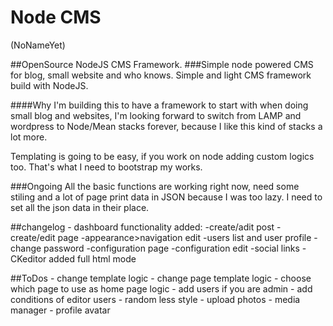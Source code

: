 # Node CMS
(NoNameYet)

##OpenSource NodeJS CMS Framework.
###Simple node powered CMS for blog, small website and who knows.
Simple and light CMS framework build with NodeJS.

####Why
I'm building this to have a framework to start with when doing small blog and websites, I'm looking forward to switch from LAMP and wordpress to Node/Mean stacks forever, because I like this kind of stacks a lot more.

Templating is going to be easy, if you work on node adding custom logics too.
That's what I need to bootstrap my works.

###Ongoing
All the basic functions are working right now, need some stiling and a lot of page print data in JSON because I was too lazy.
I need to set all the json data in their place.


##changelog
	- dashboard functionality added:
		-create/adit post
		-create/edit page
		-appearance>navigation edit
		-users list and user profile
			-change password
		-configuration page
			-configuration edit
			-social links
	- CKeditor added full html mode

##ToDos
	- change template logic
	- change page template logic
	- choose which page to use as home page logic
	- add users if you are admin
	- add conditions of editor users
	- random less style
	- upload photos
		- media manager
	- profile avatar